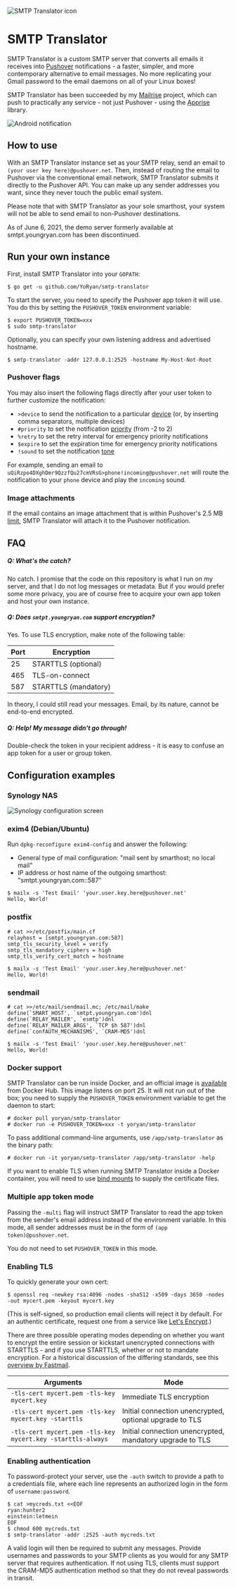 ![SMTP Translator icon](https://raw.githubusercontent.com/wiki/YoRyan/smtp-translator/header_icon.png)

# SMTP Translator

SMTP Translator is a custom SMTP server that converts all emails it receives
into [Pushover](https://pushover.net) notifications - a faster, simpler, and
more contemporary alternative to email messages. No more replicating your Gmail
password to the email daemons on all of your Linux boxes!

SMTP Translator has been succeeded by my [Mailrise](https://mailrise.xyz)
project, which can push to practically any service - not just Pushover - using
the [Apprise](https://github.com/caronc/apprise) library.

![Android notification](https://raw.githubusercontent.com/wiki/YoRyan/smtp-translator/android_notify.jpg)

## How to use

With an SMTP Translator instance set as your SMTP relay, send an email to `(your
user key here)@pushover.net`. Then, instead of routing the email to Pushover via
the conventional email network, SMTP Translator submits it directly to the
Pushover API. You can make up any sender addresses you want, since they never
touch the public email system.

Please note that with SMTP Translator as your sole smarthost, your system will
not be able to send email to non-Pushover destinations.

As of June 6, 2021, the demo server formerly available at smtpt.youngryan.com
has been discontinued.

## Run your own instance

First, install SMTP Translator into your `GOPATH`:

```
$ go get -u github.com/YoRyan/smtp-translator
```

To start the server, you need to specify the Pushover app token it will use. You
do this by setting the `PUSHOVER_TOKEN` environment variable:

```
$ export PUSHOVER_TOKEN=xxx
$ sudo smtp-translator
```

Optionally, you can specify your own listening address and advertised hostname.

```
$ smtp-translator -addr 127.0.0.1:2525 -hostname My-Host-Not-Root
```

### Pushover flags

You may also insert the following flags directly after your user token to
further customize the notification:

* `>device` to send the notification to a particular
  [device](https://pushover.net/api#identifiers) (or, by inserting comma
  separators, multiple devices)
* `#priority` to set the notification
  [priority](https://pushover.net/api#priority) (from -2 to 2)
* `%retry` to set the retry interval for emergency priority notifications
* `$expire` to set the expiration time for emergency priority notifications
* `!sound` to set the notification [tone](https://pushover.net/api#sounds)

For example, sending an email to
`uQiRzpo4DXghDmr9QzzfQu27cmVRsG>phone!incoming@pushover.net` will route the
notification to your `phone` device and play the `incoming` sound.

### Image attachments

If the email contains an image attachment that is within Pushover's 2.5 MB
[limit](https://pushover.net/api#attachments), SMTP Translator will attach it
to the Pushover notification.

## FAQ

##### Q: What's the catch?

No catch. I promise that the code on this repository is what I run on my
server, and that I do not log messages or metadata. But if you would prefer some
more privacy, you are of course free to acquire your own app token and host your
own instance.

##### Q: Does `smtpt.youngryan.com` support encryption?

Yes. To use TLS encryption, make note of the following table:

| Port | Encryption |
| --- | --- |
| 25 | STARTTLS (optional) |
| 465 | TLS-on-connect |
| 587 | STARTTLS (mandatory) |

In theory, I could still read your messages. Email, by its nature, cannot be
end-to-end encrypted.

##### Q: Help! My message didn't go through!

Double-check the token in your recipient address - it is easy to confuse an app
token for a user or group token.

## Configuration examples

### Synology NAS

![Synology configuration screen](https://raw.githubusercontent.com/wiki/YoRyan/smtp-translator/synology_config.jpg)

### exim4 (Debian/Ubuntu)

Run `dpkg-reconfigure exim4-config` and answer the following:

- General type of mail configuration: "mail sent by smarthost; no local mail"
- IP address or host name of the outgoing smarthost: "smtpt.youngryan.com::587"

```
$ mailx -s 'Test Email' 'your.user.key.here@pushover.net'
Hello, World!
```

### postfix

```
# cat >>/etc/postfix/main.cf
relayhost = [smtpt.youngryan.com:587]
smtp_tls_security_level = verify
smtp_tls_mandatory_ciphers = high
smtp_tls_verify_cert_match = hostname
```

```
$ mailx -s 'Test Email' 'your.user.key.here@pushover.net'
Hello, World!
```

### sendmail

```
# cat >>/etc/mail/sendmail.mc; /etc/mail/make
define(`SMART_HOST', `smtpt.youngryan.com')dnl
define(`RELAY_MAILER', `esmtp')dnl
define(`RELAY_MAILER_ARGS', `TCP $h 587')dnl
define(`confAUTH_MECHANISMS', `CRAM-MD5')dnl
```

```
$ mailx -s 'Test Email' 'your.user.key.here@pushover.net'
Hello, World!
```

### Docker support

SMTP Translator can be run inside Docker, and an official image is [available](https://hub.docker.com/r/yoryan/smtp-translator) from Docker Hub. This image listens on port 25. It will not run out of the box; you need to supply the `PUSHOVER_TOKEN` environment variable to get the daemon to start:

```
# docker pull yoryan/smtp-translator
# docker run -e PUSHOVER_TOKEN=xxx -t yoryan/smtp-translator
```

To pass additional command-line arguments, use `/app/smtp-translator` as the binary path:

```
# docker run -it yoryan/smtp-translator /app/smtp-translator -help
```

If you want to enable TLS when running SMTP Translator inside a Docker container, you will need to use [bind mounts](https://docs.docker.com/storage/bind-mounts/) to supply the certificate files.

### Multiple app token mode

Passing the `-multi` flag will instruct SMTP Translator to read the app token
from the sender's email address instead of the environment variable. In this
mode, all sender addresses must be in the form of `(app token)@pushover.net`.

You do not need to set `PUSHOVER_TOKEN` in this mode.

### Enabling TLS

To quickly generate your own cert:

```
$ openssl req -newkey rsa:4096 -nodes -sha512 -x509 -days 3650 -nodes -out mycert.pem -keyout mycert.key
```

(This is self-signed, so production email clients will reject it by default.
For an authentic certificate, request one from a service like
[Let's Encrypt](https://letsencrypt.org).)

There are three possible operating modes depending on whether you want to
encrypt the entire session or kickstart unencrypted connections with STARTTLS -
and if you use STARTTLS, whether or not to mandate encryption. For a historical
discussion of the differing standards, see this [overview by
Fastmail](https://www.fastmail.com/help/technical/ssltlsstarttls.html).

| Arguments | Mode |
| --- | --- |
| `-tls-cert mycert.pem -tls-key mycert.key` | Immediate TLS encryption |
| `-tls-cert mycert.pem -tls-key mycert.key -starttls` | Initial connection unencrypted, optional upgrade to TLS |
| `-tls-cert mycert.pem -tls-key mycert.key -starttls-always` | Initial connection unencrypted, mandatory upgrade to TLS |

### Enabling authentication

To password-protect your server, use the `-auth` switch to provide a path to a
credentials file, where each line represents an authorized login in the form of
`username:password`.

```
$ cat >mycreds.txt <<EOF
ryan:hunter2
einstein:letmein
EOF
$ chmod 600 mycreds.txt
$ smtp-translator -addr :2525 -auth mycreds.txt
```

A valid login will then be required to submit any messages. Provide usernames
and passwords to your SMTP clients as you would for any SMTP server that
requires authentication. If not using TLS, clients must support the CRAM-MD5
authentication method so that they do not reveal passwords in transit.
